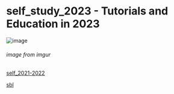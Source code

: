 # self_study_2023 - Tutorials and Education in 2023

![image](https://i.stack.imgur.com/079qf.png)
###### image from imgur

[self_2021-2022](https://github.com/yoonsquared/self_study_2021_2022)

[sbl](https://github.com/yoonsquared/sbl_groupMeeting)

